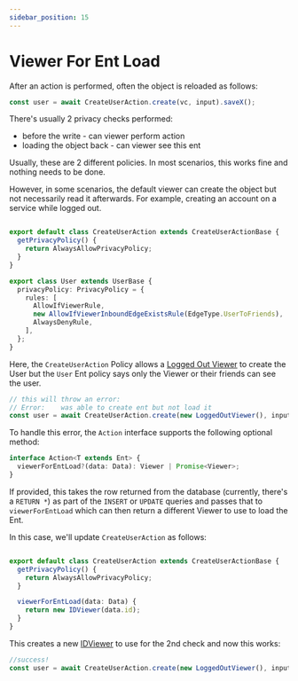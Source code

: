 ```yaml
---
sidebar_position: 15
---
```


# Viewer For Ent Load
After an action is performed, often the object is reloaded as follows:

```ts
const user = await CreateUserAction.create(vc, input).saveX();
```

There's usually 2 privacy checks performed:
* before the write - can viewer perform action 
* loading the object back - can viewer see this ent

Usually, these are 2 different policies. In most scenarios, this works fine and nothing needs to be done.

However, in some scenarios, the default viewer can create the object but not necessarily read it afterwards. For example, creating an account on a service while logged out.

```ts title="src/ent/user/actions/create_user_action.ts"

export default class CreateUserAction extends CreateUserActionBase {
  getPrivacyPolicy() {
    return AlwaysAllowPrivacyPolicy;
  }
}
```

```ts title="src/ent/user.ts"
export class User extends UserBase {
  privacyPolicy: PrivacyPolicy = {
    rules: [
      AllowIfViewerRule,
      new AllowIfViewerInboundEdgeExistsRule(EdgeType.UserToFriends),
      AlwaysDenyRule,
    ],
  };
}
```

Here, the `CreateUserAction` Policy allows a [Logged Out Viewer](/docs/core-concepts/viewer#loggedoutviewer) to create the User but the `User` Ent policy says only the Viewer or their friends can see the user.


```ts
// this will throw an error:
// Error:    was able to create ent but not load it
const user = await CreateUserAction.create(new LoggedOutViewer(), input).saveX();
```

To handle this error, the `Action` interface supports the following optional method:

```ts
interface Action<T extends Ent> {
  viewerForEntLoad?(data: Data): Viewer | Promise<Viewer>;
}
```

If provided, this takes the row returned from the database (currently, there's a `RETURN *`) as part of the `INSERT` or `UPDATE` queries and passes that to `viewerForEntLoad` which can then return a different Viewer to use to load the Ent.

In this case, we'll update `CreateUserAction` as follows:
```ts title="src/ent/user/actions/create_user_action.ts"

export default class CreateUserAction extends CreateUserActionBase {
  getPrivacyPolicy() {
    return AlwaysAllowPrivacyPolicy;
  }

  viewerForEntLoad(data: Data) {
    return new IDViewer(data.id);
  }
}
```

This creates a new [IDViewer](/docs/core-concepts/viewer#idviewer) to use for the 2nd check and now this works:

```ts
//success!
const user = await CreateUserAction.create(new LoggedOutViewer(), input).saveX();
```